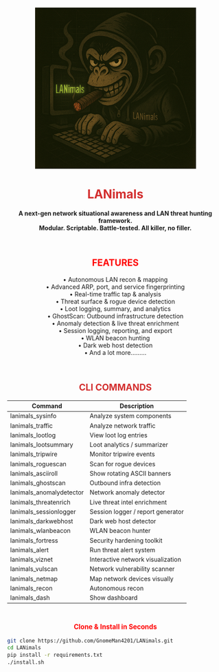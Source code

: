
<p align="center">
  <img src="assets/LANimals_logo.png" alt="LANimals Logo" width="375">
</p>

<h1 align="center"><span style="color:#d32f2f;">LANimals</span></h1>

<p align="center"><b>
A next-gen network situational awareness and LAN threat hunting framework.<br>
Modular. Scriptable. Battle-tested. All killer, no filler.
</b></p>

<br>

<h2 align="center"><span style="color:#d32f2f;"></span></h2>

<h2 align="center" style="color:red;">FEATURES</h2>

<p align="center">
  • Autonomous LAN recon & mapping<br>
  • Advanced ARP, port, and service fingerprinting<br>
  • Real-time traffic tap & analysis<br>
  • Threat surface & rogue device detection<br>
  • Loot logging, summary, and analytics<br>
  • GhostScan: Outbound infrastructure detection<br>
  • Anomaly detection & live threat enrichment<br>
  • Session logging, reporting, and export<br>
  • WLAN beacon hunting<br>
  • Dark web host detection<br>
  • And a lot more.........
</p>


<br>

<h2 align="center"><span style="color:#d32f2f;">CLI COMMANDS</span></h2>

<p align="center">
<table align="center">
<thead>
<tr>
<th>Command</th>
<th>Description</th>
</tr>
</thead>
<tbody>
<tr><td>lanimals_sysinfo</td><td>Analyze system components</td></tr>
<tr><td>lanimals_traffic</td><td>Analyze network traffic</td></tr>
<tr><td>lanimals_lootlog</td><td>View loot log entries</td></tr>
<tr><td>lanimals_lootsummary</td><td>Loot analytics / summarizer</td></tr>
<tr><td>lanimals_tripwire</td><td>Monitor tripwire events</td></tr>
<tr><td>lanimals_roguescan</td><td>Scan for rogue devices</td></tr>
<tr><td>lanimals_asciiroll</td><td>Show rotating ASCII banners</td></tr>
<tr><td>lanimals_ghostscan</td><td>Outbound infra detection</td></tr>
<tr><td>lanimals_anomalydetector</td><td>Network anomaly detector</td></tr>
<tr><td>lanimals_threatenrich</td><td>Live threat intel enrichment</td></tr>
<tr><td>lanimals_sessionlogger</td><td>Session logger / report generator</td></tr>
<tr><td>lanimals_darkwebhost</td><td>Dark web host detector</td></tr>
<tr><td>lanimals_wlanbeacon</td><td>WLAN beacon hunter</td></tr>
<tr><td>lanimals_fortress</td><td>Security hardening toolkit</td></tr>
<tr><td>lanimals_alert</td><td>Run threat alert system</td></tr>
<tr><td>lanimals_viznet</td><td>Interactive network visualization</td></tr>
<tr><td>lanimals_vulscan</td><td>Network vulnerability scanner</td></tr>
<tr><td>lanimals_netmap</td><td>Map network devices visually</td></tr>
<tr><td>lanimals_recon</td><td>Autonomous recon</td></tr>
<tr><td>lanimals_dash</td><td>Show dashboard</td></tr>
</tbody>
</table>
</p>

<br>

<p align="center">
  <b style="color:red; font-size:1.1em;">Clone & Install in Seconds</b>
</p>

<p align="center">
  
```sh
git clone https://github.com/GnomeMan4201/LANimals.git
cd LANimals
pip install -r requirements.txt
./install.sh

